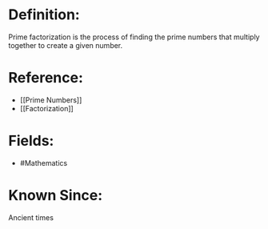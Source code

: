 

# Definition:
Prime factorization is the process of finding the prime numbers that multiply together to create a given number.

# Reference:
- [[Prime Numbers]]
- [[Factorization]]

# Fields: 
- #Mathematics

# Known Since:
Ancient times

